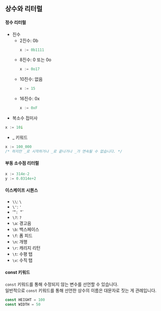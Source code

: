 ## 상수와 리터럴  

#### 정수 리터럴  
- 진수  
  - 2진수: 0b  
    ```go
    x := 0b1111
    ```
  - 8진수: 0 또는 0o
    ```go
    x := 0o17
    ```
  - 10진수: 없음  
    ```go
    x := 15
    ```
  - 16진수: 0x
    ```go
    x := 0xF
    ```
- 복소수 접미사  
```go
x := 10i
```
- _ 키워드  
```go
x := 100_000
/* 하지만 _로 시작하거나 _로 끝나거나 _가 연속될 수 없습니다. */
```

#### 부동 소수점 리터럴  
```go
x := 314e-2
y := 0.0314e+2
```

#### 이스케이프 시퀀스  
- `\\`: `\`  
- `\'`: `'`  
- '\"`: `"`  
- `\?`: `?`  
- `\a`: 경고음  
- `\b`: 백스페이스  
- `\f`: 폼 피드  
- `\n`: 개행  
- `\r`: 캐리지 리턴  
- `\t`: 수평 탭  
- `\v`: 수직 탭  

#### const 키워드  
`const` 키워드를 통해 수정되지 않는 변수를 선언할 수 있습니다.  
일반적으로 `const` 키워드를 통해 선언한 상수의 이름은 대문자로 짓는 게 관례입니다.  
```go
const HEIGHT = 100
const WIDTH = 50
```
